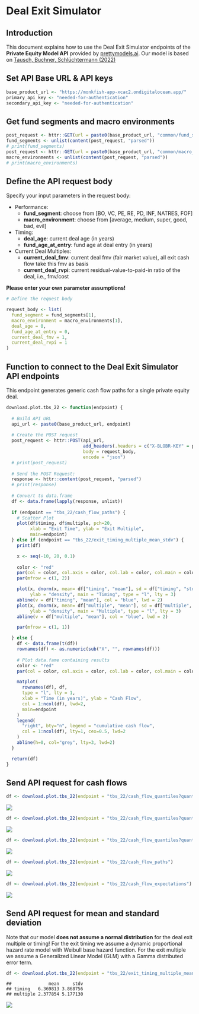 Deal Exit Simulator
================

## Introduction

This document explains how to use the Deal Exit Simulator endpoints of
the **Private Equity Model API** provided by
[prettymodels.ai](https://prettymodels.ai). Our model is based on
[Tausch, Buchner, Schlüchtermann
(2022)](https://doi.org/10.21314/JOR.2022.029)

## Set API Base URL & API keys

``` r
base_product_url <- "https://monkfish-app-xcac2.ondigitalocean.app/"
primary_api_key <- "needed-for-authentication"
secondary_api_key <- "needed-for-authentication"
```

## Get fund segments and macro environments

``` r
post_request <- httr::GET(url = paste0(base_product_url, "common/fund_segments"))
fund_segments <- unlist(content(post_request, "parsed"))
# print(fund_segments)
post_request <- httr::GET(url = paste0(base_product_url, "common/macro_environments"))
macro_environments <- unlist(content(post_request, "parsed"))
# print(macro_environments)
```

## Define the API request body

Specify your input parameters in the request body:

- Performance:
  - **fund_segment**: choose from \[BO, VC, PE, RE, PD, INF, NATRES,
    FOF\]
  - **macro_environment**: choose from \[average, medium, super, good,
    bad, evil\]
- Timing:
  - **deal_age**: current deal age (in years)
  - **fund_age_at_entry**: fund age at deal entry (in years)
- Current Deal Multiples:
  - **current_deal_fmv**: current deal fmv (fair market value), all exit
    cash flow take this fmv as basis
  - **current_deal_rvpi**: current residual-value-to-paid-in ratio of
    the deal, i.e., fmv/cost

**Please enter your own parameter assumptions!**

``` r
# Define the request body

request_body <- list(
  fund_segment = fund_segments[1],
  macro_environment = macro_environments[1],
  deal_age = 0,
  fund_age_at_entry = 0,
  current_deal_fmv = 1,
  current_deal_rvpi = 1
)
```

## Function to connect to the Deal Exit Simulator API endpoints

This endpoint generates generic cash flow paths for a single private
equity deal.

``` r
download.plot.tbs_22 <- function(endpoint) {
  
  # Build API URL
  api_url <- paste0(base_product_url, endpoint)
  
  # Create the POST request
  post_request <- httr::POST(api_url,
                             add_headers(.headers = c("X-BLOBR-KEY" = primary_api_key)),
                             body = request_body,
                             encode = "json")
  # print(post_request)
  
  # Send the POST Request:
  response <- httr::content(post_request, "parsed")
  # print(response)
  
  # Convert to data.frame
  df <- data.frame(lapply(response, unlist))
  
  if (endpoint == "tbs_22/cash_flow_paths") {
    # Scatter Plot
    plot(df$timing, df$multiple, pch=20, 
         xlab = "Exit Time", ylab = "Exit Multiple",
         main=endpoint)
  } else if (endpoint == "tbs_22/exit_timing_multiple_mean_stdv") {
    print(df)

    x <- seq(-10, 20, 0.1)
    
    color <- "red"
    par(col = color, col.axis = color, col.lab = color, col.main = color, col.sub = color, fg = color)
    par(mfrow = c(1, 2))

    plot(x, dnorm(x, mean= df["timing", "mean"], sd = df["timing", "stdv"]), 
         ylab = "density", main = "Timing", type = "l", lty = 3)
    abline(v = df["timing", "mean"], col = "blue", lwd = 2)
    plot(x, dnorm(x, mean= df["multiple", "mean"], sd = df["multiple", "stdv"]), 
         ylab = "density", main = "Multiple", type = "l", lty = 3)
    abline(v = df["multiple", "mean"], col = "blue", lwd = 2)

    par(mfrow = c(1, 1))

  } else {
    df <- data.frame(t(df))
    rownames(df) <- as.numeric(sub("X", "", rownames(df)))
    
    # Plot data.fame containing results
    color <- "red"
    par(col = color, col.axis = color, col.lab = color, col.main = color, col.sub = color, fg = color)

    matplot(
      rownames(df), df, 
      type = "l", lty = 1, 
      xlab = "Time (in years)", ylab = "Cash Flow", 
      col = 1:ncol(df), lwd=2,
      main=endpoint
    )
    legend(
      "right", bty="n", legend = "cumulative cash flow", 
      col = 1:ncol(df), lty=1, cex=0.5, lwd=2
    )
    abline(h=0, col="grey", lty=3, lwd=2)
  }

  return(df)
}
```

## Send API request for cash flows

``` r
df <- download.plot.tbs_22(endpoint = "tbs_22/cash_flow_quantiles?quantile=0.3")
```

![](deal_exit_simulator_files/figure-gfm/send%20API%20requests%20cash%20flows-1.png)<!-- -->

``` r
df <- download.plot.tbs_22(endpoint = "tbs_22/cash_flow_quantiles?quantile=0.9")
```

![](deal_exit_simulator_files/figure-gfm/send%20API%20requests%20cash%20flows-2.png)<!-- -->

``` r
df <- download.plot.tbs_22(endpoint = "tbs_22/cash_flow_quantiles?quantile=0.5")
```

![](deal_exit_simulator_files/figure-gfm/send%20API%20requests%20cash%20flows-3.png)<!-- -->

``` r
df <- download.plot.tbs_22(endpoint = "tbs_22/cash_flow_paths")
```

![](deal_exit_simulator_files/figure-gfm/send%20API%20requests%20cash%20flows-4.png)<!-- -->

``` r
df <- download.plot.tbs_22(endpoint = "tbs_22/cash_flow_expectations")
```

![](deal_exit_simulator_files/figure-gfm/send%20API%20requests%20cash%20flows-5.png)<!-- -->

## Send API request for mean and standard deviation

Note that our model **does not assume a normal distribution** for the
deal exit multiple or timing! For the exit timing we assume a dynamic
proportional hazard rate model with Weibull base hazard function. For
the exit multiple we assume a Generalized Linear Model (GLM) with a
Gamma distributed error term.

``` r
df <- download.plot.tbs_22(endpoint = "tbs_22/exit_timing_multiple_mean_stdv")
```

    ##              mean     stdv
    ## timing   6.369813 3.868756
    ## multiple 2.377854 5.177130

![](deal_exit_simulator_files/figure-gfm/send%20API%20requests%20mean%20stdv-1.png)<!-- -->
